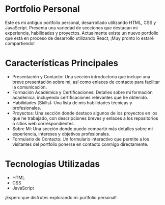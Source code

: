 # Portfolio Personal
Este es mi antiguo portfolio personal, desarrollado utilizando HTML, CSS y JavaScript. Presenta una variedad de secciones que destacan mi experiencia, habilidades y proyectos. Actualmente existe un nuevo portfolio que está en proceso de desarrollo utilizando React, ¡Muy pronto lo estaré compartiendo!

# Características Principales

- Presentación y Contacto: Una sección introductoria que incluye una breve presentación sobre mí, así como enlaces de contacto para facilitar la comunicación.
- Formación Académica y Certificaciones: Detalles sobre mi formación académica, incluyendo certificaciones relevantes que he obtenido.
- Habilidades (Skills): Una lista de mis habilidades técnicas y profesionales.
- Proyectos: Una sección donde destaco algunos de los proyectos en los que he trabajado, con descripciones breves y enlaces a los repositorios o sitios web correspondientes.
- Sobre Mí: Una sección donde puedo compartir más detalles sobre mi experiencia, intereses y objetivos profesionales.
- Formulario de Contacto: Un formulario interactivo que permite a los visitantes del portfolio ponerse en contacto conmigo directamente.

# Tecnologías Utilizadas
- HTML
- CSS
- JavaScript

¡Espero que disfrutes explorando mi portfolio personal!
